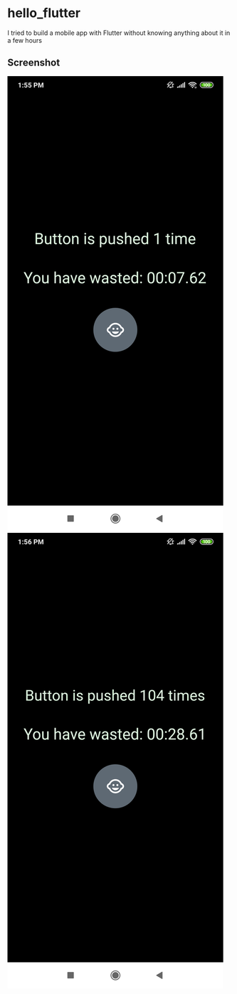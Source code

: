 # hello_flutter

I tried to build a mobile app with Flutter without knowing anything about it in a few hours

## Screenshot
![Alt text](screenshot/screenshot1.png?raw=true "A screenshot")
![Alt text](screenshot/screenshot2.png?raw=true "Another screenshot")

